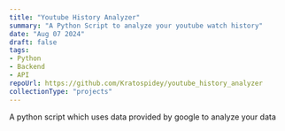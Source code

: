 ```yaml
---
title: "Youtube History Analyzer"
summary: "A Python Script to analyze your youtube watch history"
date: "Aug 07 2024"
draft: false
tags:
- Python
- Backend
- API   
repoUrl: https://github.com/Kratospidey/youtube_history_analyzer
collectionType: "projects"
---
```


A python script which uses data provided by google to analyze your data
